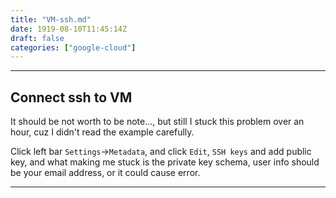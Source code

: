 ```yaml
---
title: "VM-ssh.md"
date: 1919-08-10T11:45:14Z
draft: false
categories: ["google-cloud"]
---
```




---

## Connect ssh to VM

It should be not worth to be note..., but still I stuck this problem over an hour, cuz I didn't read the example carefully.

Click left bar `Settings`->`Metadata`, and click `Edit`, `SSH keys` and add public key, and what making me stuck is the private key schema, user info should be your email address, or it could cause error.


---

